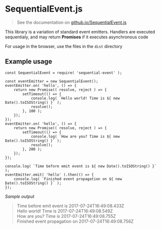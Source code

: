 # SequentialEvent.js

> See the documentation on [github.io/SequentialEvent.js](https://nihilivin.github.io/SequentialEvent.js/)

This library is a variation of standard event emitters. Handlers are executed sequentialy, and may return **Promises** if it executes asynchronous code

For usage in the browser, use the files in the `dist` directory

## Example usage

	const SequentialEvent = require( 'sequential-event' );

	const eventEmitter = new SequentialEvent();
	eventEmitter.on( 'hello', () => {
		return new Promise(( resolve, reject ) => {
			setTimeout(() => {
				console.log( `Hello world! Time is ${ new Date().toISOString() }` );
				resolve();
			}, 100 );
		});
	});
	eventEmitter.on( 'hello', () => {
		return new Promise(( resolve, reject ) => {
			setTimeout(() => {
				console.log( `How are you? Time is ${ new Date().toISOString() }` );
				resolve();
			}, 200 );
		});
	});

	console.log( `Time before emit event is ${ new Date().toISOString() }` );
	eventEmitter.emit( 'hello' ).then(() => {
		console.log( `Finished event propagation on ${ new Date().toISOString() }` );
	});

*Sample output*

> Time before emit event is 2017-07-24T16:49:08.433Z  
> Hello world! Time is 2017-07-24T16:49:08.549Z  
> How are you? Time is 2017-07-24T16:49:08.755Z  
> Finished event propagation on 2017-07-24T16:49:08.756Z  
